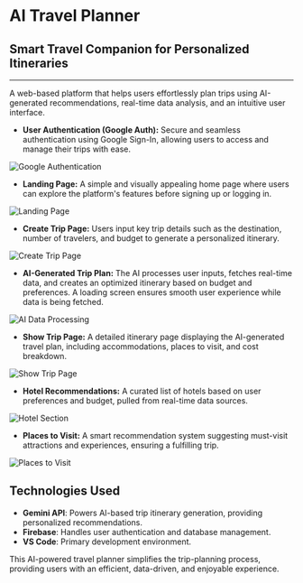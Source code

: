 # AI Travel Planner
## Smart Travel Companion for Personalized Itineraries
***

A web-based platform that helps users effortlessly plan trips using AI-generated recommendations, real-time data analysis, and an intuitive user interface.

- **User Authentication (Google Auth):** Secure and seamless authentication using Google Sign-In, allowing users to access and manage their trips with ease.

![Google Authentication](https://github.com/your-repo-link/Working-app-ss/google-auth.jpg?raw=true)

- **Landing Page:** A simple and visually appealing home page where users can explore the platform's features before signing up or logging in.

![Landing Page](https://github.com/your-repo-link/Working-app-ss/landing-page.jpg?raw=true)

- **Create Trip Page:** Users input key trip details such as the destination, number of travelers, and budget to generate a personalized itinerary.

![Create Trip Page](https://github.com/your-repo-link/Working-app-ss/create-trip.jpg?raw=true)

- **AI-Generated Trip Plan:** The AI processes user inputs, fetches real-time data, and creates an optimized itinerary based on budget and preferences. A loading screen ensures smooth user experience while data is being fetched.

![AI Data Processing](https://github.com/your-repo-link/Working-app-ss/loading.jpg?raw=true)

- **Show Trip Page:** A detailed itinerary page displaying the AI-generated travel plan, including accommodations, places to visit, and cost breakdown.

![Show Trip Page](https://github.com/your-repo-link/Working-app-ss/show-trip.jpg?raw=true)

- **Hotel Recommendations:** A curated list of hotels based on user preferences and budget, pulled from real-time data sources.

![Hotel Section](https://github.com/your-repo-link/Working-app-ss/hotels.jpg?raw=true)

- **Places to Visit:** A smart recommendation system suggesting must-visit attractions and experiences, ensuring a fulfilling trip.

![Places to Visit](https://github.com/your-repo-link/Working-app-ss/places.jpg?raw=true)

## Technologies Used
- **Gemini API**: Powers AI-based trip itinerary generation, providing personalized recommendations.
- **Firebase**: Handles user authentication and database management.
- **VS Code**: Primary development environment.

This AI-powered travel planner simplifies the trip-planning process, providing users with an efficient, data-driven, and enjoyable experience.
